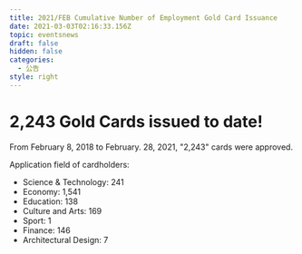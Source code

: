 ```yaml
---
title: 2021/FEB Cumulative Number of Employment Gold Card Issuance
date: 2021-03-03T02:16:33.156Z
topic: eventsnews
draft: false
hidden: false
categories:
  - 公告
style: right
---
```

# 2,243 Gold Cards issued to date!

From February 8, 2018 to February. 28, 2021, "2,243" cards were approved.

Application field of cardholders:

* Science & Technology: 241
* Economy: 1,541
* Education: 138
* Culture and Arts: 169
* Sport: 1
* Finance: 146
* Architectural Design: 7